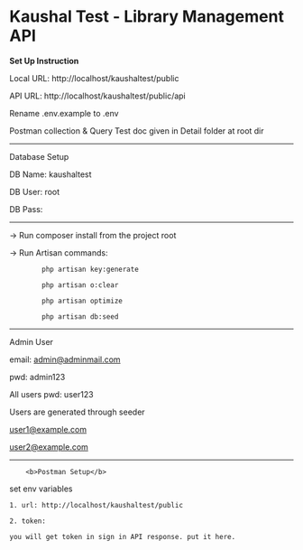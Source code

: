 # Kaushal Test - Library Management API


<b>Set Up Instruction</b>

Local URL: http://localhost/kaushaltest/public

API URL: http://localhost/kaushaltest/public/api

Rename .env.example  to .env

Postman collection & Query Test doc given in Detail folder at root dir

------------------------------------------------------------------------------------------

Database Setup


DB Name: kaushaltest

DB User: root

DB Pass:


------------------------------------------------------------------------------------------

-> Run composer install from the project root

-> Run Artisan commands:

            php artisan key:generate            

            php artisan o:clear

            php artisan optimize

            php artisan db:seed


            
--------------------------------------------------------------------------

Admin User

email: admin@adminmail.com

pwd: admin123


All users pwd: user123

Users are generated through seeder



user1@example.com

user2@example.com

---------------------------------------------------------------------------

        <b>Postman Setup</b>

set env variables        

    1. url: http://localhost/kaushaltest/public

    2. token: 

    you will get token in sign in API response. put it here.














